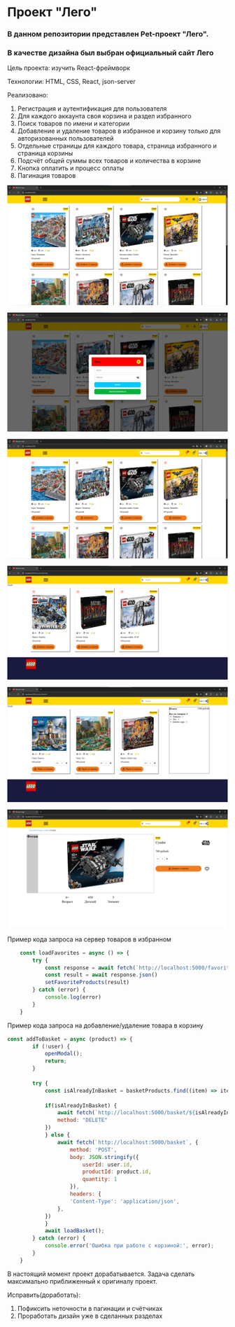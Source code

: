 # Проект "Лего"

### В данном репозитории представлен Pet-проект "Лего". 
### В качестве дизайна был выбран официальный сайт Лего

Цель проекта: изучить React-фреймворк

Технологии: HTML, CSS, React, json-server

Реализовано:
1) Регистрация и аутентификация для пользователя
2) Для каждого аккаунта своя корзина и раздел избранного
3) Поиск товаров по имени и категории
4) Добавление и удаление товаров в избранное и корзину только для авторизованных пользователей
5) Отдельные страницы для каждого товара, страница избранного и страница корзины
6) Подсчёт общей суммы всех товаров и количества в корзине
7) Кнопка оплатить и процесс оплаты
7) Пагинация товаров

![Фото1](./src/images/photo.png)

![Фото2](./src/images/photo2.png)

![Фото3](./src/images/photo3.png)

![Фото4](./src/images/photo4.png)

![Фото5](./src/images/photo5.png)

![Фото6](./src/images/photo6.png)



Пример кода запроса на сервер товаров в избранном
```JavaScript
    const loadFavorites = async () => {
        try {
            const response = await fetch(`http://localhost:5000/favorites`)
            const result = await response.json()
            setFavoriteProducts(result)
        } catch (error) {
            console.log(error)
        }
    }
```

Пример кода запроса на добавление/удаление товара в корзину
```JavaScript
const addToBasket = async (product) => {
        if (!user) {
            openModal();
            return;
        }
        
        try {
            const isAlreadyInBasket = basketProducts.find((item) => item.productId === product.id && item.userId === user.id);

            if(isAlreadyInBasket) {
                await fetch(`http://localhost:5000/basket/${isAlreadyInBasket.id}`, {
                method: "DELETE"
            })
            } else {
                await fetch(`http://localhost:5000/basket`, {
                    method: 'POST',
                    body: JSON.stringify({
                        userId: user.id,
                        productId: product.id,
                        quantity: 1
                    }),
                    headers: {
                    'Content-Type': 'application/json',
                },
            })
            }
            await loadBasket();
        } catch (error) {
            console.error('Ошибка при работе с корзиной:', error);
        }
    }
```


В настоящий момент проект дорабатывается. Задача сделать максимально приближенный к оригиналу проект.

Исправить(доработать):
1) Пофиксить неточности в пагинации и счётчиках
2) Проработать дизайн уже в сделанных разделах